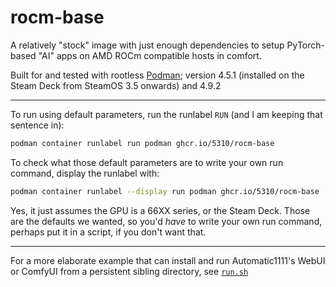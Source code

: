 # rocm-base

A relatively \"stock\" image with just enough dependencies to setup PyTorch-based \"AI\" apps on AMD ROCm compatible hosts in comfort.

Built for and tested with rootless [Podman](https://podman.io/); version 4.5.1 (installed on the Steam Deck from SteamOS 3.5 onwards) and 4.9.2

---

To run using default parameters, run the runlabel `RUN` (and I am keeping that sentence in):

```sh
podman container runlabel run podman ghcr.io/5310/rocm-base
```

To check what those default parameters are to write your own run command, display the runlabel with:

```sh
podman container runlabel --display run podman ghcr.io/5310/rocm-base
```

Yes, it just assumes the GPU is a 66XX series, or the Steam Deck. Those are the defaults we wanted, so you'd _have_ to write your own run command, perhaps put it in a script, if you don't want that.

---

For a more elaborate example that can install and run Automatic1111's WebUI or ComfyUI from a persistent sibling directory, see [`run.sh`](run.sh)